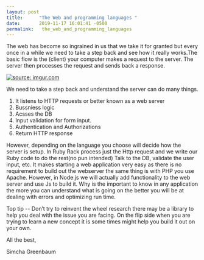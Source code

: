 ```yaml
---
layout: post
title:      "The Web and programming languages "
date:       2019-11-17 16:01:41 -0500
permalink:   the_web_and_programming_languages
---
```




The web has become so ingrained in us that we take it for granted but every once in a while we need to take a step back and see how it really works.The basic flow is the (client) your computer makes a request to the server. The server then processes the request and sends back a response. 

<a href="https://imgur.com/XTrE74B"><img src="https://i.imgur.com/XTrE74B.png" title="source: imgur.com" /></a>


We need   to take a step back and understand the server can do many things.
1. It listens to  HTTP requests or better known as a web server
2. Bussniess logic
3. Acsses the DB 
4. Input validation for form input.
5. Authentication and Authorizations
6. Return HTTP response 



However, depending on the language you choose will decide how the server is setup. In Ruby Rack process just the Http request and we write our Ruby code to do the rest(no pun intended)  Talk to the DB, validate the user input, etc. It makes starting a web application very easy as there is no requirement to build out the webserver the same thing is with PHP  you use Apache. However, in Node.js we will actually add functionality to the web server and use Js to build it. Why is the important to know in any application the more you can understand what is going on the better you will be at dealing with errors and optimizing run time.


Top tip -- Don’t try to reinvent the wheel research there may be a library to help you deal with the issue you are facing. On the flip side when you are trying to learn a new concept it is some times might help you build it out on your own.

All the best,

Simcha Greenbaum
